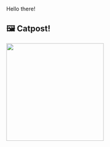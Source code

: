 Hello there!



## 🖼️ Catpost!

<sub>
    <img src="https://cdn2.thecatapi.com/images/2dl.jpg" height="256">
</sub>

